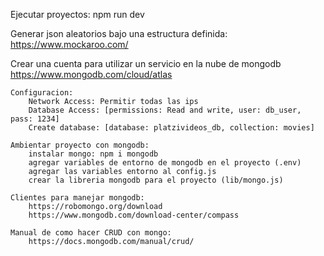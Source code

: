 Ejecutar proyectos:
	npm run dev
	
Generar json aleatorios bajo una estructura definida:
	https://www.mockaroo.com/

Crear una cuenta para utilizar un servicio en la nube de mongodb
	https://www.mongodb.com/cloud/atlas	
	
	Configuracion:
		Network Access: Permitir todas las ips
		Database Access: [permissions: Read and write, user: db_user, pass: 1234]
		Create database: [database: platzivideos_db, collection: movies]
		
	Ambientar proyecto con mongodb:
		instalar mongo: npm i mongodb
		agregar variables de entorno de mongodb en el proyecto (.env)
		agregar las variables entorno al config.js
		crear la libreria mongodb para el proyecto (lib/mongo.js)
		
	Clientes para manejar mongodb:
		https://robomongo.org/download
		https://www.mongodb.com/download-center/compass
		
	Manual de como hacer CRUD con mongo:
		https://docs.mongodb.com/manual/crud/